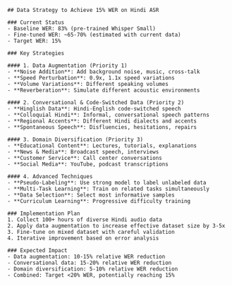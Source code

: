 
    ## Data Strategy to Achieve 15% WER on Hindi ASR

    ### Current Status
    - Baseline WER: 83% (pre-trained Whisper Small)
    - Fine-tuned WER: ~65-70% (estimated with current data)
    - Target WER: 15%

    ### Key Strategies

    #### 1. Data Augmentation (Priority 1)
    - **Noise Addition**: Add background noise, music, cross-talk
    - **Speed Perturbation**: 0.9x, 1.1x speed variations
    - **Volume Variations**: Different speaking volumes
    - **Reverberation**: Simulate different acoustic environments

    #### 2. Conversational & Code-Switched Data (Priority 2)  
    - **Hinglish Data**: Hindi-English code-switched speech
    - **Colloquial Hindi**: Informal, conversational speech patterns
    - **Regional Accents**: Different Hindi dialects and accents
    - **Spontaneous Speech**: Disfluencies, hesitations, repairs

    #### 3. Domain Diversification (Priority 3)
    - **Educational Content**: Lectures, tutorials, explanations
    - **News & Media**: Broadcast speech, interviews
    - **Customer Service**: Call center conversations
    - **Social Media**: YouTube, podcast transcriptions

    #### 4. Advanced Techniques
    - **Pseudo-Labeling**: Use strong model to label unlabeled data
    - **Multi-Task Learning**: Train on related tasks simultaneously
    - **Data Selection**: Select most informative samples
    - **Curriculum Learning**: Progressive difficulty training

    ### Implementation Plan
    1. Collect 100+ hours of diverse Hindi audio data
    2. Apply data augmentation to increase effective dataset size by 3-5x
    3. Fine-tune on mixed dataset with careful validation
    4. Iterative improvement based on error analysis

    ### Expected Impact
    - Data augmentation: 10-15% relative WER reduction
    - Conversational data: 15-20% relative WER reduction  
    - Domain diversification: 5-10% relative WER reduction
    - Combined: Target <20% WER, potentially reaching 15%
    